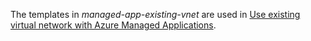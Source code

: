 The templates in _managed-app-existing-vnet_ are used in [Use existing virtual network with Azure Managed Applications](https://docs.microsoft.com/azure/azure-resource-manager/managed-applications/existing-vnet-integration).
